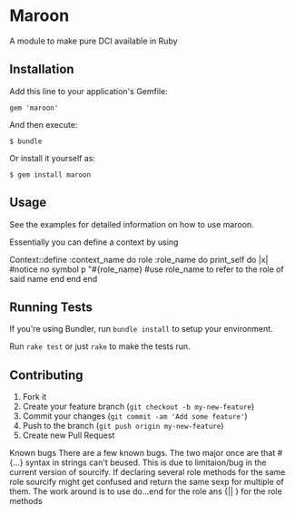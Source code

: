 # Maroon

A module to make pure DCI available in Ruby

## Installation

Add this line to your application's Gemfile:

    gem 'maroon'

And then execute:

    $ bundle

Or install it yourself as:

    $ gem install maroon

## Usage

See the examples for detailed information on how to use maroon.

Essentially you can define a context by using

Context::define :context_name do
   role :role_name do
      print_self do |x| #notice no symbol
         p "#{role_name} #use role_name to refer to the role of said name
      end
   end
end

## Running Tests

If you're using Bundler, run `bundle install` to setup your environment.

Run `rake test` or just `rake` to make the tests run.


## Contributing

1. Fork it
2. Create your feature branch (`git checkout -b my-new-feature`)
3. Commit your changes (`git commit -am 'Add some feature'`)
4. Push to the branch (`git push origin my-new-feature`)
5. Create new Pull Request


Known bugs
There are a few known bugs. The two major once are that #{...} syntax in strings can't beused. This is due to
limitaion/bug in the current version of sourcify.
If declaring several role methods for the same role sourcify might get confused and return the same sexp for
multiple of them. The work around is to use do...end for the role ans {|| } for the role methods

